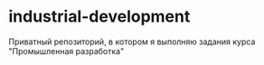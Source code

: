 # industrial-development
Приватный репозиторий, в котором я выполняю задания курса "Промышленная разработка"
